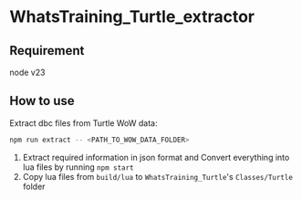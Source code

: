 # WhatsTraining_Turtle_extractor

## Requirement

node v23

## How to use

Extract dbc files from Turtle WoW data:

```bash
npm run extract -- <PATH_TO_WOW_DATA_FOLDER>
```

1. Extract required information in json format and Convert everything into lua files by running `npm start`
2. Copy lua files from `build/lua` to `WhatsTraining_Turtle`'s `Classes/Turtle` folder
